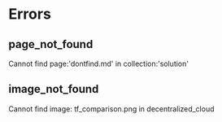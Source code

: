 # Errors



## page_not_found 

Cannot find page:'dontfind.md' in collection:'solution'


## image_not_found 

Cannot find image: tf_comparison.png in decentralized_cloud

